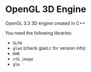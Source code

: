 # OpenGL 3D Engine
OpenGL 3.3 3D engine created in C++

You need the following libraries:
* `GLFW`
* `glad` (check glad.c for version info)
* `KHR`
* `stb_image`
* `glm`